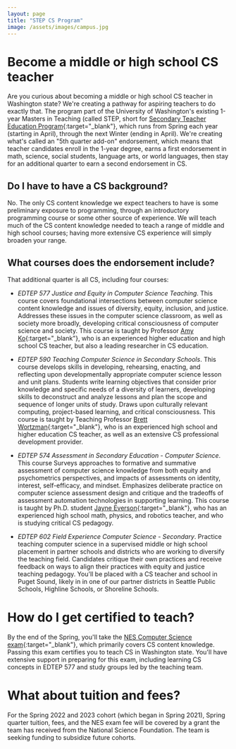 ```yaml
---
layout: page
title: "STEP CS Program"
image: /assets/images/campus.jpg
---
```


# Become a middle or high school CS teacher

Are you curious about becoming a middle or high school CS teacher in Washington state? We're creating a pathway for aspiring teachers to do exactly that. The program part of the University of Washington's existing 1-year Masters in Teaching (called STEP, short for [Secondary Teacher Education Program](https://education.uw.edu/programs/teacher/secondary){:target="_blank"}, which runs from Spring each year (starting in April), through the next Winter (ending in April). We're creating what's called an "5th quarter add-on" endorsement, which means that teacher candidates enroll in the 1-year degree, earns a first endorsement in math, science, social students, language arts, or world languages, then stay for an additional quarter to earn a second endorsement in CS.

## Do I have to have a CS background?

No. The only CS content knowledge we expect teachers to have is some preliminary exposure to programming, through an introductory programming course or some other source of experience. We will teach much of the CS content knowledge needed to teach a range of middle and high school courses; having more extensive CS experience will simply broaden your range.

## What courses does the endorsement include?

That additional quarter is all CS, including four courses:

* *EDTEP 577* _Justice and Equity in Computer Science Teaching_. This course covers foundational intersections between computer science content knowledge and issues of diversity, equity, inclusion, and justice. Addresses these issues in the computer science classroom, as well as society more broadly, developing critical consciousness of computer science and society. This course is taught by Professor [Amy Ko](http://faculty.washington.edu/ajko/){:target="_blank"}, who is an experienced higher education and high school CS teacher, but also a leading researcher in CS education.

* *EDTEP 590* _Teaching Computer Science in Secondary Schools_. This course develops skills in developing, rehearsing, enacting, and reflecting upon developmentally appropriate computer science lesson and unit plans. Students write learning objectives that consider prior knowledge and specific needs of a diversity of learners, developing skills to deconstruct and analyze lessons and plan the scope and sequence of longer units of study. Draws upon culturally relevant computing, project-based learning, and critical consciousness. This course is taught by Teaching Professor [Brett Wortzman](https://homes.cs.washington.edu/~brettwo/){:target="_blank"}, who is an experienced high school and higher education CS teacher, as well as an extensive CS professional development provider.

* *EDTEP 574* _Assessment in Secondary Education - Computer Science_. This course Surveys approaches to formative and summative assessment of computer science knowledge from both equity and psychometrics perspectives, and impacts of assessments on identity, interest, self-efficacy, and mindset. Emphasizes deliberate practice on computer science assessment design and critique and the tradeoffs of assessment automation technologies in supporting learning. This course is taught by Ph.D. student [Jayne Everson](http://jayneeverson.com){:target="_blank"}, who has an experienced high school math, physics, and robotics teacher, and who is studying critical CS pedagogy.

* *EDTEP 602* _Field Experience Computer Science - Secondary_. Practice teaching computer science in a supervised middle or high school placement in partner schools and districts who are working to diversify the teaching field. Candidates critique their own practices and receive feedback on ways to align their practices with equity and justice teaching pedagogy. You'll be placed with a CS teacher and school in Puget Sound, likely in in one of our partner districts in Seattle Public Schools, Highline Schools, or Shoreline Schools.

# How do I get certified to teach?

By the end of the Spring, you'll take the [NES Computer Science exam](https://www.nestest.com/TestView.aspx?f=HTML_FRAG/NT315_TestPage.html){:target="_blank"}, which primarily covers CS content knowledge. Passing this exam certifies you to teach CS in Washington state. You'll have extensive support in preparing for this exam, including learning CS concepts in EDTEP 577 and study groups led by the teaching team.

# What about tuition and fees?

For the Spring 2022 and 2023 cohort (which began in Spring 2021), Spring quarter tuition, fees, and the NES exam fee will be covered by a grant the team has received from the National Science Foundation. The team is seeking funding to subsidize future cohorts.